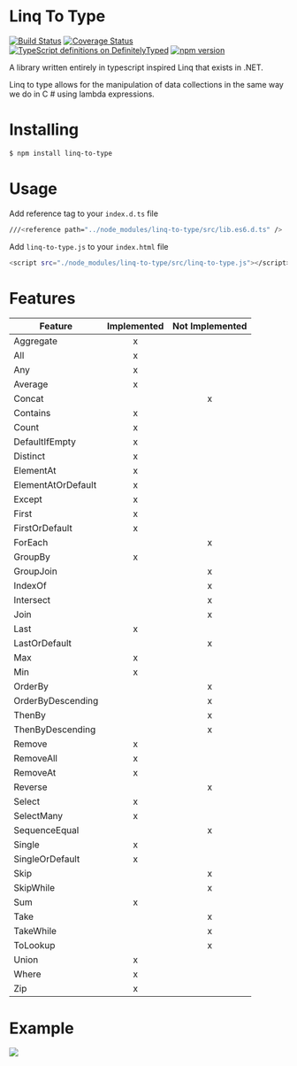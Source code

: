 # Linq To Type
[![Build Status](https://travis-ci.org/nicolastakashi/linq-to-type.svg?branch=master)](https://travis-ci.org/nicolastakashi/linq-to-type)
[![Coverage Status](https://coveralls.io/repos/github/nicolastakashi/linq-to-type/badge.svg?branch=master)](https://coveralls.io/github/nicolastakashi/linq-to-type?branch=master)
[![TypeScript definitions on DefinitelyTyped](http://definitelytyped.org/badges/standard.svg)](http://definitelytyped.org)
[![npm version](https://badge.fury.io/js/linq-to-type.svg)](https://badge.fury.io/js/linq-to-type)

A library written entirely in typescript inspired Linq that exists in .NET.

Linq to type allows for the manipulation of data collections in the same way we do in C # using lambda expressions.

# Installing
```sh
$ npm install linq-to-type
```

# Usage
Add reference tag to your `index.d.ts`  file
``` sh
///<reference path="../node_modules/linq-to-type/src/lib.es6.d.ts" />
```

Add `linq-to-type.js` to your `index.html` file
``` sh
<script src="./node_modules/linq-to-type/src/linq-to-type.js"></script>
```
# Features

| Feature               | Implemented           | Not Implemented  |
| ----------------------|:---------------------:|:----------------:|
|Aggregate              |x                      |                  |	
|All                    |x                      |                  |	
|Any                    |x                      |                  |	
|Average	              |x                      |                  |	
|Concat		              |                       |x                 |
|Contains	              |x                      |                  |	
|Count	                |x                      |                  |	
|DefaultIfEmpty	        |x                      |                  |
|Distinct	              |x                      |                  |	
|ElementAt	            |x                      |                  |	
|ElementAtOrDefault		  |x                      |                  |
|Except	                |x                      |                  |	
|First	                |x                      |                  |	
|FirstOrDefault	        |x                      |                  |	
|ForEach		            |                       |x                 |
|GroupBy		            |x                      |                  |
|GroupJoin		          |                       |x                 |
|IndexOf		            |                       |x                 |
|Intersect		          |                       |x                 |
|Join		                |                       |x                 |
|Last	                  |x                      |                  |	
|LastOrDefault		      |                       |x                 |
|Max	                  |x                      |                  |	
|Min	                  |x                      |                  |	
|OrderBy		            |                       |x                 |
|OrderByDescending		  |                       |x                 |
|ThenBy		              |                       |x                 |
|ThenByDescending		    |                       |x                 |
|Remove	                |x                      |                  |	
|RemoveAll	            |x                      |                  |	
|RemoveAt	              |x                      |                  |	
|Reverse	              |                       |x                 |
|Select	                |x                      |                  |	
|SelectMany		          |x                      |                  |
|SequenceEqual		      |                       |x                 |
|Single	                |x                      |                  |	
|SingleOrDefault	      |x                      |                  |	
|Skip		                |                       |x                 |
|SkipWhile		          |                       |x                 |
|Sum	                  |x                      |                  |	
|Take		                |                       |x                 |
|TakeWhile		          |                       |x                 |
|ToLookup		            |                       |x                 |
|Union		              |x                      |                  |
|Where	                |x                      |                  |	
|Zip		                |x                       |                 |

# Example
![](http://i.giphy.com/l3vReLmFRdZELIPVm.gif)

